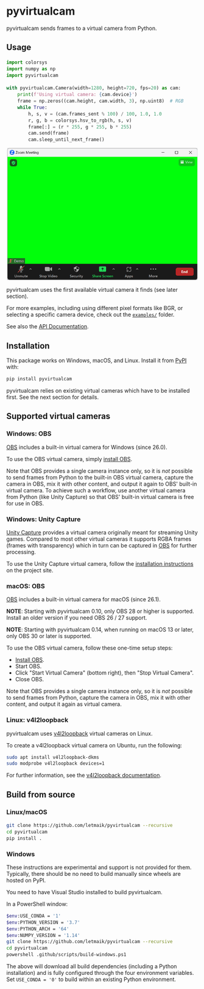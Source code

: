 # pyvirtualcam

pyvirtualcam sends frames to a virtual camera from Python.

## Usage

```py
import colorsys
import numpy as np
import pyvirtualcam

with pyvirtualcam.Camera(width=1280, height=720, fps=20) as cam:
    print(f'Using virtual camera: {cam.device}')
    frame = np.zeros((cam.height, cam.width, 3), np.uint8)  # RGB
    while True:
        h, s, v = (cam.frames_sent % 100) / 100, 1.0, 1.0
        r, g, b = colorsys.hsv_to_rgb(h, s, v)
        frame[:] = (r * 255, g * 255, b * 255)
        cam.send(frame)
        cam.sleep_until_next_frame()
```

<p align="center">
<img width="500" src="https://raw.githubusercontent.com/letmaik/pyvirtualcam/main/examples/screencasts/simple.gif">
</p>
    
pyvirtualcam uses the first available virtual camera it finds (see later section).

For more examples, including using different pixel formats like BGR, or selecting a specific camera device, check out the [`examples/`](https://github.com/letmaik/pyvirtualcam/tree/main/examples) folder.

See also the [API Documentation](https://letmaik.github.io/pyvirtualcam).

## Installation

This package works on Windows, macOS, and Linux. Install it from [PyPI](https://pypi.org/project/pyvirtualcam/) with:

```sh
pip install pyvirtualcam
```

pyvirtualcam relies on existing virtual cameras which have to be installed first. See the next section for details.

## Supported virtual cameras

### Windows: OBS

[OBS](https://obsproject.com/) includes a built-in virtual camera for Windows (since 26.0).

To use the OBS virtual camera, simply [install OBS](https://obsproject.com/).

Note that OBS provides a single camera instance only, so it is *not* possible to send frames from Python to the built-in OBS virtual camera, capture the camera in OBS, mix it with other content, and output it again to OBS' built-in virtual camera. To achieve such a workflow, use another virtual camera from Python (like Unity Capture) so that OBS' built-in virtual camera is free for use in OBS.

### Windows: Unity Capture

[Unity Capture](https://github.com/schellingb/UnityCapture) provides a virtual camera originally meant for streaming Unity games. Compared to most other virtual cameras it supports RGBA frames (frames with transparency) which in turn can be captured in [OBS](https://obsproject.com/) for further processing.

To use the Unity Capture virtual camera, follow the [installation instructions](https://github.com/schellingb/UnityCapture#installation) on the project site.

### macOS: OBS

[OBS](https://obsproject.com/) includes a built-in virtual camera for macOS (since 26.1).

**NOTE**: Starting with pyvirtualcam 0.10, only OBS 28 or higher is supported. Install an older version if you need OBS 26 / 27 support.

**NOTE**: Starting with pyvirtualcam 0.14, when running on macOS 13 or later, only OBS 30 or later is supported.

To use the OBS virtual camera, follow these one-time setup steps:
- [Install OBS](https://obsproject.com/).
- Start OBS.
- Click "Start Virtual Camera" (bottom right), then "Stop Virtual Camera".
- Close OBS.

Note that OBS provides a single camera instance only, so it is *not* possible to send frames from Python, capture the camera in OBS, mix it with other content, and output it again as virtual camera.

### Linux: v4l2loopback

pyvirtualcam uses [v4l2loopback](https://github.com/umlaeute/v4l2loopback) virtual cameras on Linux.

To create a v4l2loopback virtual camera on Ubuntu, run the following:

```sh
sudo apt install v4l2loopback-dkms
sudo modprobe v4l2loopback devices=1
```

For further information, see the [v4l2loopback documentation](https://github.com/umlaeute/v4l2loopback).

## Build from source

### Linux/macOS

```sh
git clone https://github.com/letmaik/pyvirtualcam --recursive
cd pyvirtualcam
pip install .
```

### Windows

These instructions are experimental and support is not provided for them.
Typically, there should be no need to build manually since wheels are hosted on PyPI.

You need to have Visual Studio installed to build pyvirtualcam.

In a PowerShell window:
```sh
$env:USE_CONDA = '1'
$env:PYTHON_VERSION = '3.7'
$env:PYTHON_ARCH = '64'
$env:NUMPY_VERSION = '1.14'
git clone https://github.com/letmaik/pyvirtualcam --recursive
cd pyvirtualcam
powershell .github/scripts/build-windows.ps1
```
The above will download all build dependencies (including a Python installation)
and is fully configured through the four environment variables.
Set `USE_CONDA = '0'` to build within an existing Python environment.

